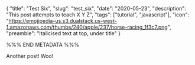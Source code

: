 {
    "title": "Test Six",
    "slug": "test_six",
    "date": "2020-05-23",
    "description": "This post attempts to teach X Y Z",
    "tags": ["tutorial", "javascript"],
    "icon": "https://emojipedia-us.s3.dualstack.us-west-1.amazonaws.com/thumbs/240/apple/237/horse-racing_1f3c7.png",
    "preamble": "Italicised text at top, under title"
}

%%% END METADATA %%%

Another post! Woo!